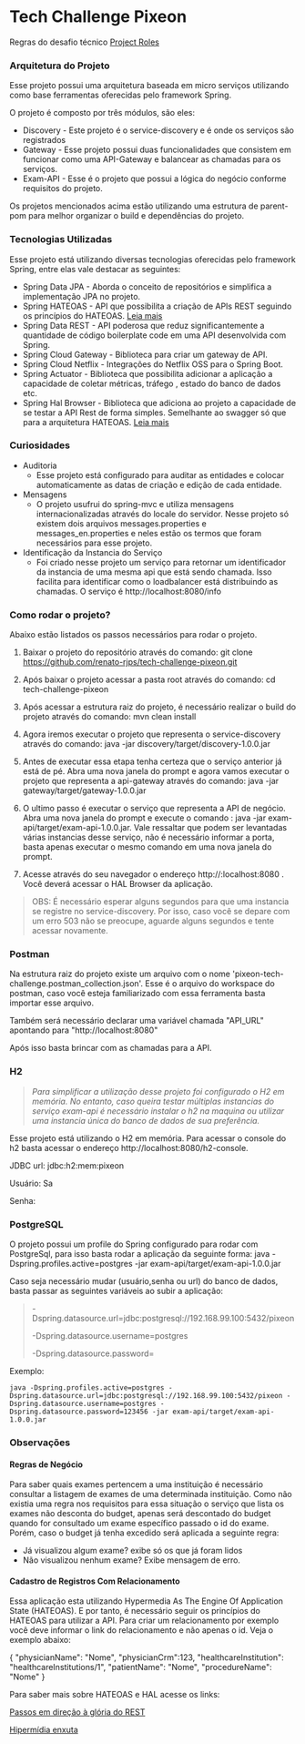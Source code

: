 # Tech Challenge Pixeon
Regras do desafio técnico [Project Roles](https://github.com/Pixeon/tech-challenge)

### Arquitetura do Projeto

Esse projeto possui uma arquitetura baseada em micro serviços utilizando como base ferramentas oferecidas pelo framework Spring.

O projeto é composto por três módulos, são eles:

* Discovery - Este projeto é o service-discovery e é onde os serviços são registrados
* Gateway - Esse projeto possui duas funcionalidades que consistem em funcionar como uma API-Gateway e balancear as chamadas para os serviços. 
* Exam-API -  Esse é o projeto que possui a lógica do negócio conforme requisitos do projeto. 

Os projetos mencionados acima estão utilizando uma estrutura de parent-pom para melhor organizar o build e dependências do projeto.



### Tecnologias Utilizadas

Esse projeto está utilizando diversas tecnologias oferecidas pelo framework Spring, entre elas vale destacar as seguintes: 

* Spring Data JPA - Aborda o conceito de repositórios e simplifica a implementação JPA no projeto.
* Spring HATEOAS - API que possibilita a criação de APIs REST seguindo os princípios do HATEOAS. [Leia mais](https://martinfowler.com/articles/richardsonMaturityModel.html)
* Spring Data REST - API poderosa que reduz significantemente a quantidade de código boilerplate code em uma API desenvolvida com Spring.
*  Spring Cloud Gateway - Biblioteca para criar um gateway de API.
* Spring Cloud Netflix - Integrações do Netflix OSS para o Spring Boot. 
* Spring Actuator - Biblioteca que possibilita adicionar a aplicação a capacidade de coletar métricas, tráfego , estado do banco de dados etc.
* Spring Hal Browser - Biblioteca que adiciona ao projeto a capacidade de se testar a API Rest de forma simples. Semelhante ao swagger só que para a arquitetura HATEOAS. [Leia mais](http://stateless.co/hal_specification.html) 

### Curiosidades

- Auditoria 
  - Esse projeto está configurado para auditar as entidades e colocar automaticamente as datas de criação e edição de cada entidade.
- Mensagens
  - O projeto usufrui do spring-mvc e utiliza mensagens internacionalizadas através do locale do servidor. Nesse projeto só existem dois arquivos messages.properties e messages_en.properties e neles estão os termos que foram necessários para esse projeto.
- Identificação da Instancia do Serviço
  - Foi criado nesse projeto um serviço para retornar um identificador da instancia de uma mesma api que está sendo chamada. Isso facilita para identificar como o loadbalancer está distribuindo as chamadas. O serviço é http://localhost:8080/info

### Como rodar o projeto?

Abaixo estão listados os passos necessários para rodar o projeto.

1. Baixar o projeto do repositório através do comando: git clone https://github.com/renato-rjps/tech-challenge-pixeon.git

2. Após baixar o projeto acessar a pasta root através do comando: cd tech-challenge-pixeon

3. Após acessar a estrutura raiz do projeto, é necessário realizar o build do projeto através do comando:  mvn clean install

4. Agora iremos executar o projeto que representa o service-discovery através do comando: java -jar discovery/target/discovery-1.0.0.jar

5. Antes de executar essa etapa tenha certeza que o serviço anterior já  está de pé. Abra uma nova janela do prompt e agora vamos executar o projeto que representa a api-gateway através do comando: java -jar gateway/target/gateway-1.0.0.jar

6. O ultimo passo é executar o serviço que representa a API de negócio. Abra uma nova janela do prompt e execute o comando : java -jar exam-api/target/exam-api-1.0.0.jar. Vale ressaltar que podem ser levantadas várias instancias desse serviço, não é necessário informar a porta, basta apenas executar o mesmo comando em uma nova janela do prompt. 

7. Acesse através do seu navegador o endereço http://:localhost:8080 . Você deverá acessar o HAL Browser  da aplicação.

> OBS: É necessário esperar alguns segundos para que uma instancia se registre no service-discovery.
> Por isso, caso você se depare com um erro 503 não se preocupe, aguarde alguns segundos e tente acessar novamente. 

### Postman 

Na estrutura raiz do projeto existe um arquivo com o nome 'pixeon-tech-challenge.postman_collection.json'. Esse é o arquivo do workspace do postman, caso você esteja familiarizado com essa ferramenta basta importar esse arquivo. 

Também será necessário declarar uma variável chamada "API_URL" apontando para "http://localhost:8080" 

Após isso basta brincar com as chamadas para a API.

### H2

> *Para simplificar a utilização desse projeto foi configurado o H2 em memória. No entanto, caso queira testar múltiplas instancias do serviço exam-api é necessário instalar o h2 na maquina ou utilizar uma instancia única do banco de dados de sua preferência.* 

Esse projeto está utilizando o H2 em memória. Para acessar  o console do h2 basta acessar o endereço http://localhost:8080/h2-console. 

JDBC url: jdbc:h2:mem:pixeon

Usuário: Sa 

Senha:  

### PostgreSQL

O projeto possui um profile do Spring configurado para rodar com PostgreSql, para isso basta rodar a aplicação da seguinte forma: java -Dspring.profiles.active=postgres -jar exam-api/target/exam-api-1.0.0.jar

Caso seja necessário mudar (usuário,senha ou url) do banco de dados, basta passar as seguintes variáveis ao subir a aplicação:

> -Dspring.datasource.url=jdbc:postgresql://192.168.99.100:5432/pixeon
>
> -Dspring.datasource.username=postgres
>
> -Dspring.datasource.password=



Exemplo:

`java -Dspring.profiles.active=postgres -Dspring.datasource.url=jdbc:postgresql://192.168.99.100:5432/pixeon
-Dspring.datasource.username=postgres
-Dspring.datasource.password=123456 -jar exam-api/target/exam-api-1.0.0.jar`

### Observações 

#### Regras de Negócio

Para saber quais exames pertencem a uma instituição é necessário consultar a listagem de exames de uma determinada instituição. Como não existia uma regra nos requisitos para essa situação o serviço que lista os exames não desconta do budget, apenas será descontado do budget quando for consultado um exame específico passado o id do exame. Porém, caso o budget já tenha excedido será aplicada a seguinte regra: 

- Já visualizou algum exame? exibe só os que já foram lidos 
- Não visualizou nenhum exame? Exibe mensagem de erro.

#### Cadastro de Registros Com Relacionamento

Essa aplicação esta utilizando Hypermedia As The Engine Of Application State (HATEOAS). E por tanto, é necessário seguir os princípios do HATEOAS para utilizar a API. Para criar um relacionamento por exemplo você deve informar o link do relacionamento e não apenas o id. Veja o exemplo abaixo: 

{
	"physicianName": "Nome",
    "physicianCrm":123,
    "healthcareInstitution": "healthcareInstitutions/1",
    "patientName": "Nome",
    "procedureName": "Nome"
}

Para saber mais sobre HATEOAS e HAL acesse os links: 

[Passos em direção à glória do REST](https://martinfowler.com/articles/richardsonMaturityModel.html)

[Hipermídia enxuta](http://stateless.co/hal_specification.html) 